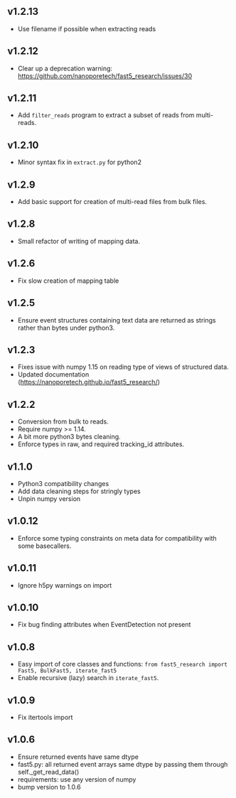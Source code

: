 v1.2.13
-------
* Use filename if possible when extracting reads

v1.2.12
-------
* Clear up a deprecation warning: https://github.com/nanoporetech/fast5_research/issues/30

v1.2.11
-------
* Add `filter_reads` program to extract a subset of reads from multi-reads.

v1.2.10
-------
* Minor syntax fix in `extract.py` for python2

v1.2.9
------
* Add basic support for creation of multi-read files from bulk files.

v1.2.8
------
* Small refactor of writing of mapping data.

v1.2.6
------
* Fix slow creation of mapping table

v1.2.5
------
* Ensure event structures containing text data are returned as strings rather than bytes under python3.

v1.2.3
------
* Fixes issue with numpy 1.15 on reading type of views of structured data.
* Updated documentation (https://nanoporetech.github.io/fast5_research/)

v1.2.2
------
* Conversion from bulk to reads.
* Require numpy >= 1.14.
* A bit more python3 bytes cleaning.
* Enforce types in raw, and required tracking_id attributes.

v1.1.0
------
* Python3 compatibility changes
* Add data cleaning steps for stringly types
* Unpin numpy version

v1.0.12
-------
* Enforce some typing constraints on meta data for compatibility with some basecallers.

v1.0.11
-------
* Ignore h5py warnings on import

v1.0.10
-------
* Fix bug finding attributes when EventDetection not present

v1.0.8
------
* Easy import of core classes and functions:
    `from fast5_research import Fast5, BulkFast5, iterate_fast5`
* Enable recursive (lazy) search in `iterate_fast5`.

v1.0.9
------
* Fix itertools import

v1.0.6
------
* Ensure returned events have same dtype
* fast5.py: all returned event arrays same dtype by passing them through self._get_read_data()
* requirements: use any version of numpy
* bump version to 1.0.6 
